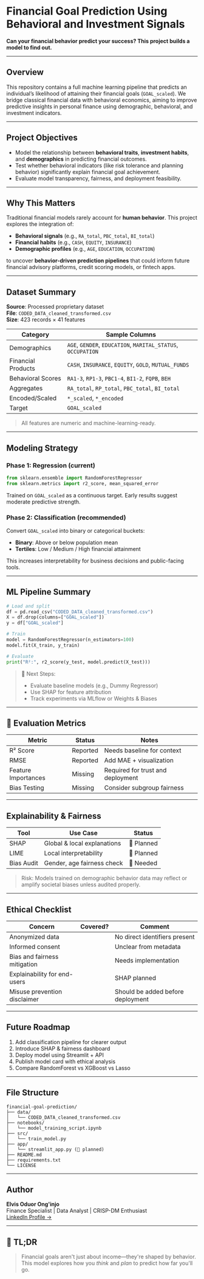 
#  Financial Goal Prediction Using Behavioral and Investment Signals

**Can your financial behavior predict your success? This project builds a model to find out.**

---

##  Overview

This repository contains a full machine learning pipeline that predicts an individual’s likelihood of attaining their financial goals (`GOAL_scaled`). We bridge classical financial data with behavioral economics, aiming to improve predictive insights in personal finance using demographic, behavioral, and investment indicators.

---

##  Project Objectives

- Model the relationship between **behavioral traits**, **investment habits**, and **demographics** in predicting financial outcomes.
- Test whether behavioral indicators (like risk tolerance and planning behavior) significantly explain financial goal achievement.
- Evaluate model transparency, fairness, and deployment feasibility.

---

##  Why This Matters

Traditional financial models rarely account for **human behavior**. This project explores the integration of:
- **Behavioral signals** (e.g., `RA_total`, `PBC_total`, `BI_total`)
- **Financial habits** (e.g., `CASH`, `EQUITY`, `INSURANCE`)
- **Demographic profiles** (e.g., `AGE`, `EDUCATION`, `OCCUPATION`)

to uncover **behavior-driven prediction pipelines** that could inform future financial advisory platforms, credit scoring models, or fintech apps.

---

##  Dataset Summary

**Source**: Processed proprietary dataset  
**File**: `CODED_DATA_cleaned_transformed.csv`  
**Size**: 423 records × 41 features  

| Category           | Sample Columns                                               |
|--------------------|--------------------------------------------------------------|
| Demographics       | `AGE`, `GENDER`, `EDUCATION`, `MARITAL_STATUS`, `OCCUPATION` |
| Financial Products | `CASH`, `INSURANCE`, `EQUITY`, `GOLD`, `MUTUAL_FUNDS`        |
| Behavioral Scores  | `RA1-3`, `RP1-3`, `PBC1-4`, `BI1-2`, `FQPB`, `BEH`            |
| Aggregates         | `RA_total`, `RP_total`, `PBC_total`, `BI_total`              |
| Encoded/Scaled     | `*_scaled`, `*_encoded`                                      |
| Target             | `GOAL_scaled`                                                |

> All features are numeric and machine-learning-ready.

---

##  Modeling Strategy

###  Phase 1: Regression (current)

```python
from sklearn.ensemble import RandomForestRegressor
from sklearn.metrics import r2_score, mean_squared_error
```
Trained on `GOAL_scaled` as a continuous target. Early results suggest moderate predictive strength.

###  Phase 2: Classification (recommended)
Convert `GOAL_scaled` into binary or categorical buckets:
- **Binary**: Above or below population mean
- **Tertiles**: Low / Medium / High financial attainment

This increases interpretability for business decisions and public-facing tools.

---

##  ML Pipeline Summary

```python
# Load and split
df = pd.read_csv("CODED_DATA_cleaned_transformed.csv")
X = df.drop(columns=["GOAL_scaled"])
y = df["GOAL_scaled"]

# Train
model = RandomForestRegressor(n_estimators=100)
model.fit(X_train, y_train)

# Evaluate
print("R²:", r2_score(y_test, model.predict(X_test)))
```

> 📎 Next Steps:
> - Evaluate baseline models (e.g., Dummy Regressor)
> - Use SHAP for feature attribution
> - Track experiments via MLflow or Weights & Biases

---

## 🧪 Evaluation Metrics

| Metric       | Status      | Notes |
|--------------|-------------|-------|
| R² Score     |  Reported | Needs baseline for context |
| RMSE         |  Reported | Add MAE + visualization |
| Feature Importances |  Missing | Required for trust and deployment |
| Bias Testing |  Missing | Consider subgroup fairness |

---

##  Explainability & Fairness

| Tool  | Use Case              | Status |
|-------|------------------------|--------|
| SHAP  | Global & local explanations | 🔄 Planned |
| LIME  | Local interpretability       | 🔄 Planned |
| Bias Audit | Gender, age fairness check | 🔄 Needed |

>  Risk: Models trained on demographic behavior data may reflect or amplify societal biases unless audited properly.

---

##  Ethical Checklist

| Concern                         | Covered? | Comment |
|----------------------------------|----------|---------|
| Anonymized data                  |        | No direct identifiers present |
| Informed consent                 |        | Unclear from metadata |
| Bias and fairness mitigation     |        | Needs implementation |
| Explainability for end-users    |        | SHAP planned |
| Misuse prevention disclaimer     |       | Should be added before deployment |

---

##  Future Roadmap

1.  Add classification pipeline for clearer output
2.  Introduce SHAP & fairness dashboard
3.  Deploy model using Streamlit + API
4.  Publish model card with ethical analysis
5.  Compare RandomForest vs XGBoost vs Lasso

---

##  File Structure

```
financial-goal-prediction/
├── data/
│   └── CODED_DATA_cleaned_transformed.csv
├── notebooks/
│   └── model_training_script.ipynb
├── src/
│   └── train_model.py
├── app/
│   └── streamlit_app.py (🔄 planned)
├── README.md
├── requirements.txt
└── LICENSE
```

---

##  Author

**Elvis Oduor Ong'injo**  
Finance Specialist | Data Analyst | CRISP-DM Enthusiast  
[LinkedIn Profile →](https://www.linkedin.com/in/levi-oduor-004467308)

---

## 🚀 TL;DR

> Financial goals aren't just about income—they're shaped by behavior.  
> This model explores how you *think* and *plan* to predict how far you'll go.
